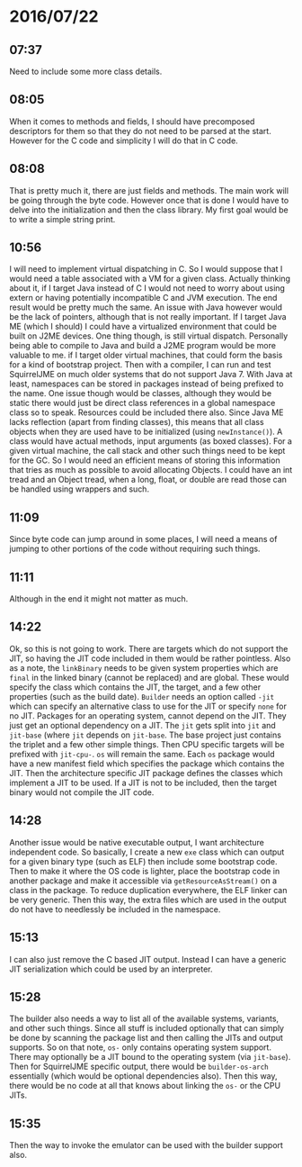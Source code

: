 # 2016/07/22

## 07:37

Need to include some more class details.

## 08:05

When it comes to methods and fields, I should have precomposed descriptors for
them so that they do not need to be parsed at the start. However for the C code
and simplicity I will do that in C code.

## 08:08

That is pretty much it, there are just fields and methods. The main work will
be going through the byte code. However once that is done I would have to
delve into the initialization and then the class library. My first goal would
be to write a simple string print.

## 10:56

I will need to implement virtual dispatching in C. So I would suppose that
I would need a table associated with a VM for a given class. Actually thinking
about it, if I target Java instead of C I would not need to worry about using
extern or having potentially incompatible C and JVM execution. The end result
would be pretty much the same. An issue with Java however would be the lack of
pointers, although that is not really important. If I target Java ME (which I
should) I could have a virtualized environment that could be built on J2ME
devices. One thing though, is still virtual dispatch. Personally being able to
compile to Java and build a J2ME program would be more valuable to me. if I
target older virtual machines, that could form the basis for a kind of
bootstrap project. Then with a compiler, I can run and test SquirrelJME on
much older systems that do not support Java 7. With Java at least, namespaces
can be stored in packages instead of being prefixed to the name. One issue
though would be classes, although they would be static there would just be
direct class references in a global namespace class so to speak. Resources
could be included there also. Since Java ME lacks reflection (apart from
finding classes), this means that all class objects when they are used have to
be initialized (using `newInstance()`). A class would have actual methods,
input arguments (as boxed classes). For a given virtual machine, the call stack
and other such things need to be kept for the GC. So I would need an efficient
means of storing this information that tries as much as possible to avoid
allocating Objects. I could have an int tread and an Object tread, when a long,
float, or double are read those can be handled using wrappers and such.

## 11:09

Since byte code can jump around in some places, I will need a means of jumping
to other portions of the code without requiring such things.

## 11:11

Although in the end it might not matter as much.

## 14:22

Ok, so this is not going to work. There are targets which do not support the
JIT, so having the JIT code included in them would be rather pointless. Also as
a note, the `linkBinary` needs to be given system properties which are `final`
in the linked binary (cannot be replaced) and are global. These would specify
the class which contains the JIT, the target, and a few other properties (such
as the build date). `Builder` needs an option called `-jit` which can specify
an alternative class to use for the JIT or specify `none` for no JIT. Packages
for an operating system, cannot depend on the JIT. They just get an optional
dependency on a JIT. The `jit` gets split into `jit` and `jit-base` (where
`jit` depends on `jit-base`. The base project just contains the triplet and a
few other simple things. Then CPU specific targets will be prefixed with
`jit-cpu-`. `os` will remain the same. Each `os` package would have a new
manifest field which specifies the package which contains the JIT. Then the
architecture specific JIT package defines the classes which implement a JIT to
be used. If a JIT is not to be included, then the target binary would not
compile the JIT code.

## 14:28

Another issue would be native executable output, I want architecture
independent code. So basically, I create a new `exe` class which can output for
a given binary type (such as ELF) then include some bootstrap code. Then to
make it where the OS code is lighter, place the bootstrap code in another
package and make it accessible via `getResourceAsStream()` on a class in the
package. To reduce duplication everywhere, the ELF linker can be very generic.
Then this way, the extra files which are used in the output do not have to
needlessly be included in the namespace.

## 15:13

I can also just remove the C based JIT output. Instead I can have a generic
JIT serialization which could be used by an interpreter.

## 15:28

The builder also needs a way to list all of the available systems, variants,
and other such things. Since all stuff is included optionally that can simply
be done by scanning the package list and then calling the JITs and output
supports. So on that note, `os-` only contains operating system support. There
may optionally be a JIT bound to the operating system (via `jit-base`). Then
for SquirrelJME specific output, there would be `builder-os-arch` essentially
(which would be optional dependencies also). Then this way, there would be no
code at all that knows about linking the `os-` or the CPU JITs.

## 15:35

Then the way to invoke the emulator can be used with the builder support also.

